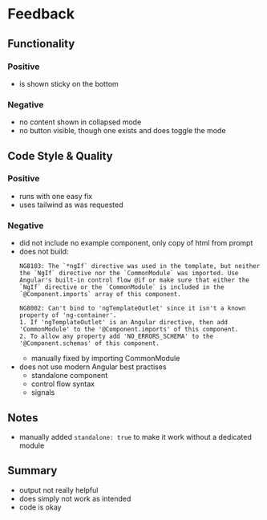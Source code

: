 # Feedback

## Functionality

### Positive

- is shown sticky on the bottom

### Negative

- no content shown in collapsed mode
- no button visible, though one exists and does toggle the mode

## Code Style & Quality

### Positive

- runs with one easy fix
- uses tailwind as was requested

### Negative

- did not include no example component, only copy of html from prompt
- does not build:
    ```
    NG8103: The `*ngIf` directive was used in the template, but neither the `NgIf` directive nor the `CommonModule` was imported. Use Angular's built-in control flow @if or make sure that either the `NgIf` directive or the `CommonModule` is included in the `@Component.imports` array of this component.
    ```
    ```
    NG8002: Can't bind to 'ngTemplateOutlet' since it isn't a known property of 'ng-container'.
    1. If 'ngTemplateOutlet' is an Angular directive, then add 'CommonModule' to the '@Component.imports' of this component.
    2. To allow any property add 'NO_ERRORS_SCHEMA' to the '@Component.schemas' of this component.
    ```
    - manually fixed by importing CommonModule
- does not use modern Angular best practises
    - standalone component
    - control flow syntax
    - signals

## Notes

- manually added `standalone: true` to make it work without a dedicated module

## Summary

- output not really helpful
- does simply not work as intended
- code is okay